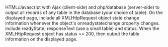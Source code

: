 HTML/Javascript with Ajax (client-side) and php/database (server-side) to output all records of any table in the database (your choice of table). On the displayed page, include all XMLHttpRequest object state change information whenever the object's onreadystatechange property changes. Include readyState, responseText (use a small table) and status. When the XMLHttpRequest object has status == 200, then output the table information on the displayed page.
